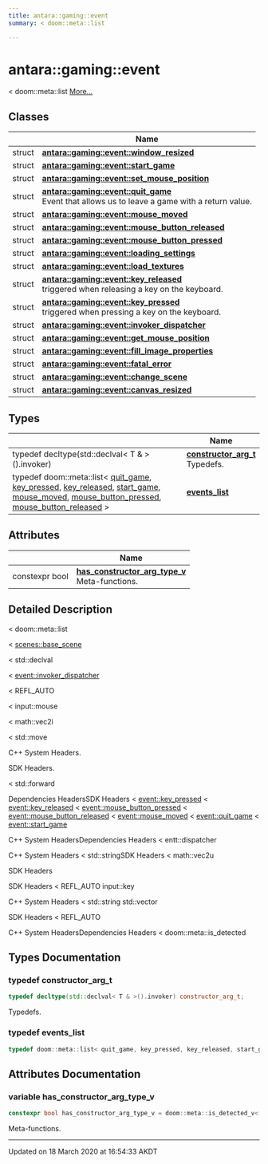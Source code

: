 ```yaml
---
title: antara::gaming::event
summary: < doom::meta::list  

---
```


# antara::gaming::event




< doom::meta::list  [More...](#detailed-description)






## Classes

|                | Name           |
| -------------- | -------------- |
| struct | **[antara::gaming::event::window_resized](Classes/structantara_1_1gaming_1_1event_1_1window__resized.md)**  |
| struct | **[antara::gaming::event::start_game](Classes/structantara_1_1gaming_1_1event_1_1start__game.md)**  |
| struct | **[antara::gaming::event::set_mouse_position](Classes/structantara_1_1gaming_1_1event_1_1set__mouse__position.md)**  |
| struct | **[antara::gaming::event::quit_game](Classes/structantara_1_1gaming_1_1event_1_1quit__game.md)** <br>Event that allows us to leave a game with a return value.  |
| struct | **[antara::gaming::event::mouse_moved](Classes/structantara_1_1gaming_1_1event_1_1mouse__moved.md)**  |
| struct | **[antara::gaming::event::mouse_button_released](Classes/structantara_1_1gaming_1_1event_1_1mouse__button__released.md)**  |
| struct | **[antara::gaming::event::mouse_button_pressed](Classes/structantara_1_1gaming_1_1event_1_1mouse__button__pressed.md)**  |
| struct | **[antara::gaming::event::loading_settings](Classes/structantara_1_1gaming_1_1event_1_1loading__settings.md)**  |
| struct | **[antara::gaming::event::load_textures](Classes/structantara_1_1gaming_1_1event_1_1load__textures.md)**  |
| struct | **[antara::gaming::event::key_released](Classes/structantara_1_1gaming_1_1event_1_1key__released.md)** <br>triggered when releasing a key on the keyboard.  |
| struct | **[antara::gaming::event::key_pressed](Classes/structantara_1_1gaming_1_1event_1_1key__pressed.md)** <br>triggered when pressing a key on the keyboard.  |
| struct | **[antara::gaming::event::invoker_dispatcher](Classes/structantara_1_1gaming_1_1event_1_1invoker__dispatcher.md)**  |
| struct | **[antara::gaming::event::get_mouse_position](Classes/structantara_1_1gaming_1_1event_1_1get__mouse__position.md)**  |
| struct | **[antara::gaming::event::fill_image_properties](Classes/structantara_1_1gaming_1_1event_1_1fill__image__properties.md)**  |
| struct | **[antara::gaming::event::fatal_error](Classes/structantara_1_1gaming_1_1event_1_1fatal__error.md)**  |
| struct | **[antara::gaming::event::change_scene](Classes/structantara_1_1gaming_1_1event_1_1change__scene.md)**  |
| struct | **[antara::gaming::event::canvas_resized](Classes/structantara_1_1gaming_1_1event_1_1canvas__resized.md)**  |

## Types

|                | Name           |
| -------------- | -------------- |
| typedef decltype(std::declval< T & >().invoker) | **[constructor_arg_t](Namespaces/namespaceantara_1_1gaming_1_1event.md#typedef-constructor_arg_t)** <br>Typedefs.  |
| typedef doom::meta::list< [quit_game](Classes/structantara_1_1gaming_1_1event_1_1quit__game.md), [key_pressed](Classes/structantara_1_1gaming_1_1event_1_1key__pressed.md), [key_released](Classes/structantara_1_1gaming_1_1event_1_1key__released.md), [start_game](Classes/structantara_1_1gaming_1_1event_1_1start__game.md), [mouse_moved](Classes/structantara_1_1gaming_1_1event_1_1mouse__moved.md), [mouse_button_pressed](Classes/structantara_1_1gaming_1_1event_1_1mouse__button__pressed.md), [mouse_button_released](Classes/structantara_1_1gaming_1_1event_1_1mouse__button__released.md) > | **[events_list](Namespaces/namespaceantara_1_1gaming_1_1event.md#typedef-events_list)**  |


## Attributes

|                | Name           |
| -------------- | -------------- |
| constexpr bool | **[has_constructor_arg_type_v](Namespaces/namespaceantara_1_1gaming_1_1event.md#variable-has_constructor_arg_type_v)** <br>Meta-functions.  |



## Detailed Description

< doom::meta::list 

























< [scenes::base_scene](Classes/classantara_1_1gaming_1_1scenes_1_1base__scene.md)

< std::declval

< [event::invoker_dispatcher](Classes/structantara_1_1gaming_1_1event_1_1invoker__dispatcher.md)

< REFL_AUTO

< input::mouse

< math::vec2i

< std::move

C++ System Headers.

SDK Headers.

< std::forward

Dependencies HeadersSDK Headers < [event::key_pressed](Classes/structantara_1_1gaming_1_1event_1_1key__pressed.md) < [event::key_released](Classes/structantara_1_1gaming_1_1event_1_1key__released.md) < [event::mouse_button_pressed](Classes/structantara_1_1gaming_1_1event_1_1mouse__button__pressed.md) < [event::mouse_button_released](Classes/structantara_1_1gaming_1_1event_1_1mouse__button__released.md) < [event::mouse_moved](Classes/structantara_1_1gaming_1_1event_1_1mouse__moved.md) < [event::quit_game](Classes/structantara_1_1gaming_1_1event_1_1quit__game.md) < [event::start_game](Classes/structantara_1_1gaming_1_1event_1_1start__game.md)

C++ System HeadersDependencies Headers < entt::dispatcher

C++ System Headers < std::stringSDK Headers < math::vec2u

SDK Headers

SDK Headers < REFL_AUTO input::key

C++ System Headers < std::string std::vector

SDK Headers < REFL_AUTO

C++ System HeadersDependencies Headers < doom::meta::is_detected 



## Types Documentation

### typedef constructor_arg_t

```cpp
typedef decltype(std::declval< T & >().invoker) constructor_arg_t;
```

Typedefs. 



























### typedef events_list

```cpp
typedef doom::meta::list< quit_game, key_pressed, key_released, start_game, mouse_moved, mouse_button_pressed, mouse_button_released > events_list;
```






























## Attributes Documentation

### variable has_constructor_arg_type_v

```cpp
constexpr bool has_constructor_arg_type_v = doom::meta::is_detected_v<[constructor_arg_t](Namespaces/namespaceantara_1_1gaming_1_1event.md#typedef-constructor_arg_t), T>;
```

Meta-functions. 






























-------------------------------

Updated on 18 March 2020 at 16:54:33 AKDT